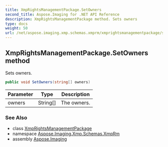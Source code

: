 ```yaml
---
title: XmpRightsManagementPackage.SetOwners
second_title: Aspose.Imaging for .NET API Reference
description: XmpRightsManagementPackage method. Sets owners
type: docs
weight: 50
url: /net/aspose.imaging.xmp.schemas.xmprm/xmprightsmanagementpackage/setowners/
---
```

## XmpRightsManagementPackage.SetOwners method

Sets owners.

```csharp
public void SetOwners(string[] owners)
```

| Parameter | Type | Description |
| --- | --- | --- |
| owners | String[] | The owners. |

### See Also

* class [XmpRightsManagementPackage](../)
* namespace [Aspose.Imaging.Xmp.Schemas.XmpRm](../../xmprightsmanagementpackage/)
* assembly [Aspose.Imaging](../../../)


